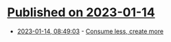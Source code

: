# [Published on 2023-01-14](index.md)

* [2023-01-14, 08:49:03](https://lobste.rs/s/k7crii/consume_less_create_more) - [Consume less, create more](https://archaeologist.dev/artifacts/create)
